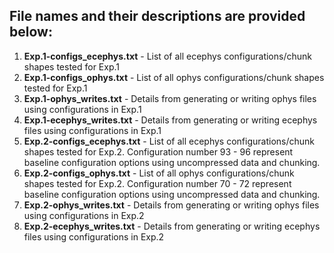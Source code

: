 ## File names and their descriptions are provided below:

1. **Exp.1-configs_ecephys.txt** - List of all ecephys configurations/chunk shapes tested for Exp.1
2. **Exp.1-configs_ophys.txt** - List of all ophys configurations/chunk shapes tested for Exp.1
3. **Exp.1-ophys_writes.txt** - Details from generating or writing ophys files using configurations in Exp.1
4. **Exp.1-ecephys_writes.txt** - Details from generating or writing ecephys files using configurations in Exp.1
5. **Exp.2-configs_ecephys.txt** - List of all ecephys configurations/chunk shapes tested for Exp.2. Configuration number 93 - 96 represent baseline configuration options using uncompressed data and chunking.
6. **Exp.2-configs_ophys.txt** - List of all ophys configurations/chunk shapes tested for Exp.2. Configuration number 70 - 72 represent baseline configuration options using uncompressed data and chunking.
7. **Exp.2-ophys_writes.txt** - Details from generating or writing ophys files using configurations in Exp.2
8. **Exp.2-ecephys_writes.txt** - Details from generating or writing ecephys files using configurations in Exp.2
